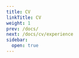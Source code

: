 ```yaml
---
title: CV
linkTitle: CV
weight: 1
prev: /docs/
next: /docs/cv/experience
sidebar:
  open: true
---
```


